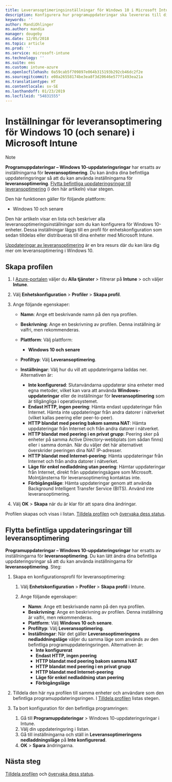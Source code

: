```yaml
---
title: Leveransoptimeringsinställningar för Windows 10 i Microsoft Intune – Azure | Microsoft Docs
description: Konfigurera hur programuppdateringar ska levereras till dina enheter med de leveransoptimerande molntjänster som är tillgängliga i Windows 10 och senare. Skapa en enhetskonfigurationsprofil i Intune med vilken du kan installera uppdateringar från Internet. Se även hur du kan ersätta befintliga uppdateringsringar med en leveransoptimeringsprofil.
keywords: ''
author: MandiOhlinger
ms.author: mandia
manager: dougeby
ms.date: 12/05/2018
ms.topic: article
ms.prod: ''
ms.service: microsoft-intune
ms.technology: ''
ms.suite: ems
ms.custom: intune-azure
ms.openlocfilehash: 0a59cab5f709897e064b315193b292cb46dc2f2e
ms.sourcegitcommit: e08a26558174be3ea8f3d20646e577f1493ea21a
ms.translationtype: HT
ms.contentlocale: sv-SE
ms.lasthandoff: 01/23/2019
ms.locfileid: "54831555"
---
```

# <a name="windows-10-and-newer-delivery-optimization-settings-in-microsoft-intune"></a>Inställningar för leveransoptimering för Windows 10 (och senare) i Microsoft Intune

> [!NOTE]
> **Programuppdateringar – Windows 10-uppdateringsringar** har ersatts av inställningarna för **leveransoptimering**. Du kan ändra dina befintliga uppdateringsringar så att du kan använda inställningarna för **leveransoptimering**. [Flytta befintliga uppdateringsringar till leveransoptimering](#move-existing-update-rings-to-delivery-optimization) (i den här artikeln) visar stegen. 


Den här funktionen gäller för följande plattform:

- Windows 10 och senare

Den här artikeln visar en lista och beskriver alla leveransoptimeringsinställningar som du kan konfigurera för Windows 10-enheter. Dessa inställningar läggs till en profil för enhetskonfiguration som sedan tilldelas eller distribueras till dina enheter med Microsoft Intune.

[Uppdateringar av leveransoptimering](https://docs.microsoft.com/windows/deployment/update/waas-delivery-optimization) är en bra resurs där du kan lära dig mer om leveransoptimering i Windows 10.

## <a name="create-the-profile"></a>Skapa profilen

1. I [Azure-portalen](https://portal.azure.com) väljer du **Alla tjänster** > filtrerar på **Intune** > och väljer **Intune**.

2. Välj **Enhetskonfiguration** > **Profiler** > **Skapa profil**.

3. Ange följande egenskaper:

    - **Namn**: Ange ett beskrivande namn på den nya profilen.
    - **Beskrivning**: Ange en beskrivning av profilen. Denna inställning är valfri, men rekommenderas.
    - **Plattform**: Välj plattform:  

        - **Windows 10 och senare**

    - **Profiltyp**: Välj **Leveransoptimering**.
    - **Inställningar**: Välj hur du vill att uppdateringarna laddas ner. Alternativen är: 

        - **Inte konfigurerad**: Slutanvändarna uppdaterar sina enheter med egna metoder, vilket kan vara att använda **Windows-uppdateringar** eller de inställningar för **leveransoptimering** som är tillgängliga i operativsystemet.
        - **Endast HTTP, ingen peering**: Hämta endast uppdateringar från Internet. Hämta inte uppdateringar från andra datorer i nätverket (vilket kallas peering eller peer-to-peer).
        - **HTTP blandat med peering bakom samma NAT**: Hämta uppdateringar från Internet och från andra datorer i nätverket. 
        - **HTTP blandat med peering i en privat grupp**: Peering sker på enheter på samma Active Directory-webbplats (om sådan finns) eller i samma domän. När du väljer det här alternativet överskrider peeringen dina NAT IP-adresser.
        - **HTTP blandat med Internet-peering**: Hämta uppdateringar från Internet och från andra datorer i nätverket.
        - **Läge för enkel nedladdning utan peering**: Hämtar uppdateringar från Internet, direkt från uppdateringsägare som Microsoft. Molntjänsterna för leveransoptimering kontaktas inte.
        - **Förbigångsläge**: Hämta uppdateringar genom att använda Background Intelligent Transfer Service (BITS). Använd inte leveransoptimering.

4. Välj **OK** > **Skapa** när du är klar för att spara dina ändringar.

Profilen skapas och visas i listan. [Tilldela profilen](device-profile-assign.md) och [övervaka dess status](device-profile-monitor.md).

## <a name="move-existing-update-rings-to-delivery-optimization"></a>Flytta befintliga uppdateringsringar till leveransoptimering

**Programuppdateringar – Windows 10-uppdateringsringar** har ersatts av inställningarna för **leveransoptimering**. Du kan lätt ändra dina befintliga uppdateringsringar så att du kan använda inställningarna för **leveransoptimering**. Steg:

1. Skapa en konfigurationsprofil för leveransoptimering:

    1. Välj **Enhetskonfiguration** > **Profiler** > **Skapa profil** i Intune.
    2. Ange följande egenskaper:

        - **Namn**: Ange ett beskrivande namn på den nya profilen.
        - **Beskrivning**: Ange en beskrivning av profilen. Denna inställning är valfri, men rekommenderas.
        - **Plattform**: Välj **Windows 10 och senare**.
        - **Profiltyp**: Välj **Leveransoptimering**.
        - **Inställningar**: När det gäller **Leveransoptimeringens nedladdningsläge** väljer du samma läge som används av den befintliga programuppdateringsringen. Alternativen är:
            - **Inte konfigurerat**
            - **Endast HTTP, ingen peering**
            - **HTTP blandat med peering bakom samma NAT**
            - **HTTP blandat med peering i en privat grupp**
            - **HTTP blandat med Internet-peering**
            - **Läge för enkel nedladdning utan peering**
            - **Förbigångsläge**

2. Tilldela den här nya profilen till samma enheter och användare som den befintliga programuppdateringsringen. I [Tilldela profilen](device-profile-assign.md) listas stegen.

3. Ta bort konfiguration för den befintliga programringen:
    1. Gå till **Programuppdateringar** > Windows 10-uppdateringsringar i Intune.
    2. Välj din uppdateringsring i listan.
    3. Gå till inställningarna och ställ in **Leveransoptimeringens nedladdningsläge** på **Inte konfigurerad**.
    4. **OK** > **Spara** ändringarna.

## <a name="next-steps"></a>Nästa steg

[Tilldela profilen](device-profile-assign.md) och [övervaka dess status](device-profile-monitor.md).
